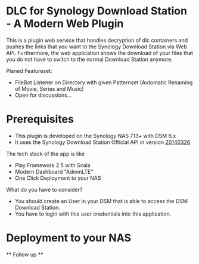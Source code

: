DLC for Synology Download Station - A Modern Web Plugin
=======================================================

This is a plugin web service that handles decryption of dlc containers and pushes the links that
you want to the Synology Download Station via Web API. Furthermore, the web application shows the 
download of your files that you do not have to switch to the normal Download Station anymore.

Planed Featureset:
- FileBot Listener on Directory with given Patternset (Automatic Renaming of Movie, Series and Music)
- Open for discussions...

Prerequisites
======================

- This plugin is developed on the Synology NAS 713+ with DSM 6.x
- It uses the Synology Download Station Official API in version [20140326](https://global.download.synology.com/download/Document/DeveloperGuide/Synology_Download_Station_Web_API.pdf)

The tech stack of the app is like 
- Play Framework 2.5 with Scala
- Modern Dashboard "AdminLTE"
- One Click Deployment to your NAS

What do you have to consider?

- You should create an User in your DSM that is able to access the DSM Download Station.
- You have to login with this user credentials into this application.

Deployment to your NAS
======================

** Follow up **
